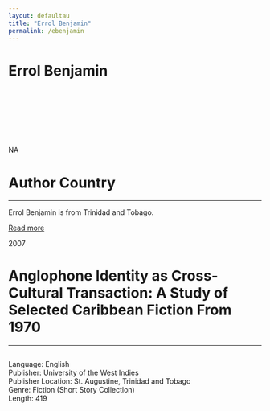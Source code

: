 ```yaml
---
layout: defaultau
title: "Errol Benjamin"
permalink: /ebenjamin
---
```

<!-- partial:index.partial.html -->
<div class="content">
    <h1>Errol Benjamin</h1>
    <div class="quote">
        <div><img src="" class="logo"></div>
    </div>
    <div class="timeline">
        <div style="padding-bottom:100px;"></div>
        <div class="block">
            <div class="date right"><p class="right"> NA </p></div>
            <div class="dot"></div>
            <div class="left first">
                <h1>Author Country</h1><hr>
            <p>Errol Benjamin is from Trinidad and Tobago.</p>
                <a href="" target="_blank">Read more</a>
            </div>
        </div>
        <div class="block">
            <div class="date left"><p class="left">2007</p></div>
            <div class="dot"></div>
            <div class="right">
                <h1>Anglophone Identity as Cross-Cultural Transaction: A Study of Selected Caribbean Fiction From 1970</h1><hr>
                <p><img src=""></p>
                <p>
                Language: English<br>
				Publisher: University of the West Indies<br>
				Publisher Location: St. Augustine, Trinidad and Tobago<br>
				Genre: Fiction (Short Story Collection)<br>
				Length: 419
                </p>
            </div>
        </div>
		

